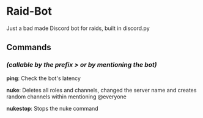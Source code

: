 # Raid-Bot
Just a bad made Discord bot for raids, built in discord.py
## Commands
### _(callable by the prefix **>** or by mentioning the bot)_
**ping**: Check the bot's latency

**nuke**: Deletes all roles and channels, changed the server name and creates random channels within mentioning @everyone

**nukestop**: Stops the nuke command

